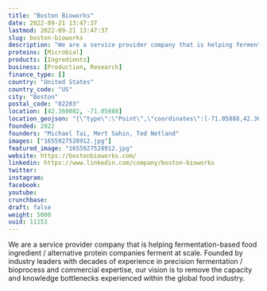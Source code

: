 ```yaml
---
title: "Boston Bioworks"
date: 2022-09-21 13:47:37
lastmod: 2022-09-21 13:47:37
slug: boston-bioworks
description: "We are a service provider company that is helping fermentation-based food ingredient / alternative protein companies ferment at scale. Founded by industry leaders with decades of experience in precision fermentation / bioprocess and commercial expertise, our vision is to remove the capacity and knowledge bottlenecks experienced within the global food industry."
proteins: [Microbial]
products: [Ingredients]
business: [Production, Research]
finance_type: []
country: "United States"
country_code: "US"
city: "Boston"
postal_code: "02203"
location: [42.360082, -71.05888]
location_geojson: "{\"type\":\"Point\",\"coordinates\":[-71.05888,42.360082]}"
founded: 2022
founders: "Michael Tai, Mert Sahin, Ted Netland"
images: ["1655927528912.jpg"]
featured_image: "1655927528912.jpg"
website: https://bostonbioworks.com/
linkedin: https://www.linkedin.com/company/boston-bioworks
twitter: 
instagram: 
facebook: 
youtube: 
crunchbase: 
draft: false
weight: 5000
uuid: 11153
---
```

We are a service provider company that is helping fermentation-based food ingredient / alternative protein companies ferment at scale. Founded by industry leaders with decades of experience in precision fermentation / bioprocess and commercial expertise, our vision is to remove the capacity and knowledge bottlenecks experienced within the global food industry.
